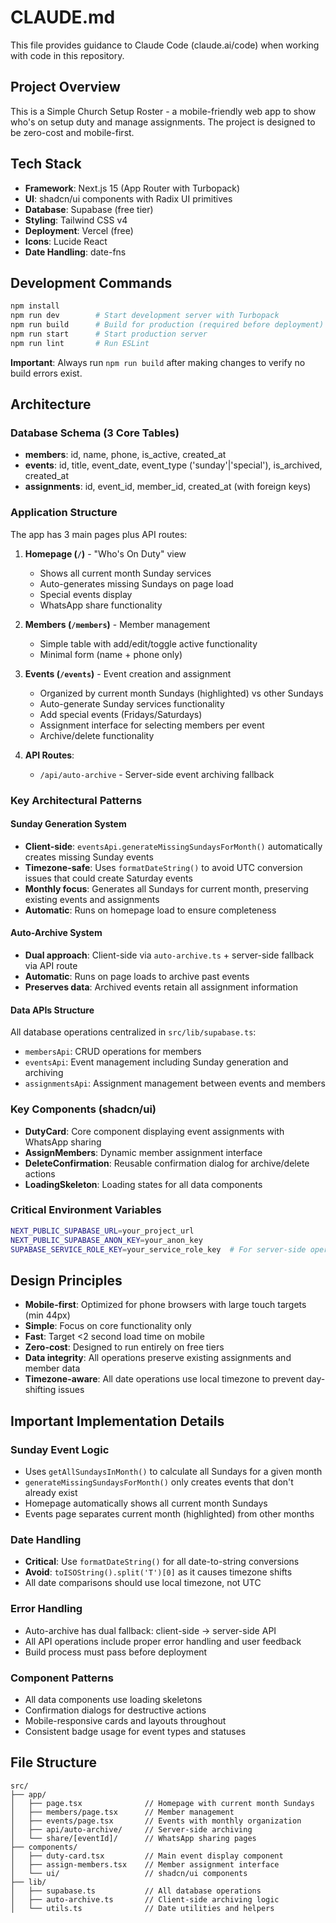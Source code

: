 # CLAUDE.md

This file provides guidance to Claude Code (claude.ai/code) when working with code in this repository.

## Project Overview

This is a Simple Church Setup Roster - a mobile-friendly web app to show who's on setup duty and manage assignments. The project is designed to be zero-cost and mobile-first.

## Tech Stack

- **Framework**: Next.js 15 (App Router with Turbopack)
- **UI**: shadcn/ui components with Radix UI primitives
- **Database**: Supabase (free tier)
- **Styling**: Tailwind CSS v4
- **Deployment**: Vercel (free)
- **Icons**: Lucide React
- **Date Handling**: date-fns

## Development Commands

```bash
npm install
npm run dev        # Start development server with Turbopack
npm run build      # Build for production (required before deployment)
npm run start      # Start production server
npm run lint       # Run ESLint
```

**Important**: Always run `npm run build` after making changes to verify no build errors exist.

## Architecture

### Database Schema (3 Core Tables)
- **members**: id, name, phone, is_active, created_at
- **events**: id, title, event_date, event_type ('sunday'|'special'), is_archived, created_at  
- **assignments**: id, event_id, member_id, created_at (with foreign keys)

### Application Structure
The app has 3 main pages plus API routes:

1. **Homepage (`/`)** - "Who's On Duty" view
   - Shows all current month Sunday services
   - Auto-generates missing Sundays on page load
   - Special events display
   - WhatsApp share functionality

2. **Members (`/members`)** - Member management
   - Simple table with add/edit/toggle active functionality
   - Minimal form (name + phone only)

3. **Events (`/events`)** - Event creation and assignment
   - Organized by current month Sundays (highlighted) vs other Sundays
   - Auto-generate Sunday services functionality
   - Add special events (Fridays/Saturdays)
   - Assignment interface for selecting members per event
   - Archive/delete functionality

4. **API Routes**:
   - `/api/auto-archive` - Server-side event archiving fallback

### Key Architectural Patterns

#### Sunday Generation System
- **Client-side**: `eventsApi.generateMissingSundaysForMonth()` automatically creates missing Sunday events
- **Timezone-safe**: Uses `formatDateString()` to avoid UTC conversion issues that could create Saturday events
- **Monthly focus**: Generates all Sundays for current month, preserving existing events and assignments
- **Automatic**: Runs on homepage load to ensure completeness

#### Auto-Archive System
- **Dual approach**: Client-side via `auto-archive.ts` + server-side fallback via API route
- **Automatic**: Runs on page loads to archive past events
- **Preserves data**: Archived events retain all assignment information

#### Data APIs Structure
All database operations centralized in `src/lib/supabase.ts`:
- `membersApi`: CRUD operations for members
- `eventsApi`: Event management including Sunday generation and archiving
- `assignmentsApi`: Assignment management between events and members

### Key Components (shadcn/ui)
- **DutyCard**: Core component displaying event assignments with WhatsApp sharing
- **AssignMembers**: Dynamic member assignment interface
- **DeleteConfirmation**: Reusable confirmation dialog for archive/delete actions
- **LoadingSkeleton**: Loading states for all data components

### Critical Environment Variables
```bash
NEXT_PUBLIC_SUPABASE_URL=your_project_url
NEXT_PUBLIC_SUPABASE_ANON_KEY=your_anon_key
SUPABASE_SERVICE_ROLE_KEY=your_service_role_key  # For server-side operations
```

## Design Principles

- **Mobile-first**: Optimized for phone browsers with large touch targets (min 44px)
- **Simple**: Focus on core functionality only
- **Fast**: Target <2 second load time on mobile
- **Zero-cost**: Designed to run entirely on free tiers
- **Data integrity**: All operations preserve existing assignments and member data
- **Timezone-aware**: All date operations use local timezone to prevent day-shifting issues

## Important Implementation Details

### Sunday Event Logic
- Uses `getAllSundaysInMonth()` to calculate all Sundays for a given month
- `generateMissingSundaysForMonth()` only creates events that don't already exist
- Homepage automatically shows all current month Sundays
- Events page separates current month (highlighted) from other months

### Date Handling
- **Critical**: Use `formatDateString()` for all date-to-string conversions
- **Avoid**: `toISOString().split('T')[0]` as it causes timezone shifts
- All date comparisons should use local timezone, not UTC

### Error Handling
- Auto-archive has dual fallback: client-side → server-side API
- All API operations include proper error handling and user feedback
- Build process must pass before deployment

### Component Patterns
- All data components use loading skeletons
- Confirmation dialogs for destructive actions
- Mobile-responsive cards and layouts throughout
- Consistent badge usage for event types and statuses

## File Structure
```
src/
├── app/
│   ├── page.tsx              // Homepage with current month Sundays
│   ├── members/page.tsx      // Member management  
│   ├── events/page.tsx       // Events with monthly organization
│   ├── api/auto-archive/     // Server-side archiving
│   └── share/[eventId]/      // WhatsApp sharing pages
├── components/
│   ├── duty-card.tsx         // Main event display component
│   ├── assign-members.tsx    // Member assignment interface
│   └── ui/                   // shadcn/ui components
├── lib/
│   ├── supabase.ts           // All database operations
│   ├── auto-archive.ts       // Client-side archiving logic
│   └── utils.ts              // Date utilities and helpers
```